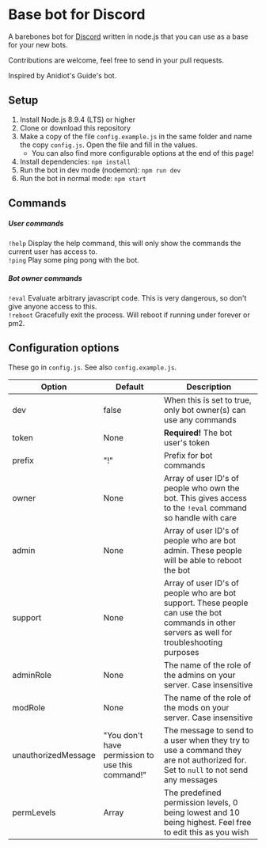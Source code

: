 # Base bot for Discord
A barebones bot for [Discord](https://discordapp.com/) written in node.js that you can use as a base for your new bots.

Contributions are welcome, feel free to send in your pull requests.

Inspired by Anidiot's Guide's bot.

## Setup
1. Install Node.js 8.9.4 (LTS) or higher
2. Clone or download this repository
3. Make a copy of the file `config.example.js` in the same folder and name the copy `config.js`. Open the file and fill in the values.
   - You can also find more configurable options at the end of this page!
4. Install dependencies: `npm install`
5. Run the bot in dev mode (nodemon): `npm run dev`
6. Run the bot in normal mode: `npm start`

## Commands

##### User commands
`!help` Display the help command, this will only show the commands the current user has access to.  
`!ping` Play some ping pong with the bot.

##### Bot owner commands
`!eval` Evaluate arbitrary javascript code. This is very dangerous, so don't give anyone access to this.  
`!reboot` Gracefully exit the process. Will reboot if running under forever or pm2.

## Configuration options
These go in `config.js`. See also `config.example.js`.

|Option|Default|Description|
|------|-------|-----------|
|dev|false|When this is set to true, only bot owner(s) can use any commands|
|token|None|**Required!** The bot user's token|
|prefix|"!"|Prefix for bot commands|
|owner|None|Array of user ID's of people who own the bot. This gives access to the `!eval` command so handle with care|
|admin|None|Array of user ID's of people who are bot admin. These people will be able to reboot the bot|
|support|None|Array of user ID's of people who are bot support. These people can use the bot commands in other servers as well for troubleshooting purposes|
|adminRole|None|The name of the role of the admins on your server. Case insensitive|
|modRole|None|The name of the role of the mods on your server. Case insensitive|
|unauthorizedMessage|"You don't have permission to use this command!"|The message to send to a user when they try to use a command they are not authorized for. Set to `null` to not send any messages|
|permLevels|Array|The predefined permission levels, 0 being lowest and 10 being highest. Feel free to edit this as you wish|